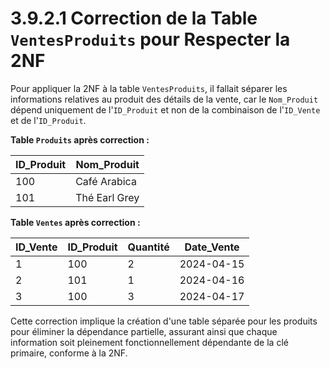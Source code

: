 # 3.9.2.1 Correction de la Table `VentesProduits` pour Respecter la 2NF

Pour appliquer la 2NF à la table `VentesProduits`, il fallait séparer les informations relatives au produit des détails de la vente, car le `Nom_Produit` dépend uniquement de l'`ID_Produit` et non de la combinaison de l'`ID_Vente` et de l'`ID_Produit`.

**Table `Produits` après correction :**

| ID_Produit | Nom_Produit   |
| ---------- | ------------- |
| 100        | Café Arabica  |
| 101        | Thé Earl Grey |

**Table `Ventes` après correction :**

| ID_Vente | ID_Produit | Quantité | Date_Vente |
| -------- | ---------- | -------- | ---------- |
| 1        | 100        | 2        | 2024-04-15 |
| 2        | 101        | 1        | 2024-04-16 |
| 3        | 100        | 3        | 2024-04-17 |

Cette correction implique la création d'une table séparée pour les produits pour éliminer la dépendance partielle, assurant ainsi que chaque information soit pleinement fonctionnellement dépendante de la clé primaire, conforme à la 2NF.